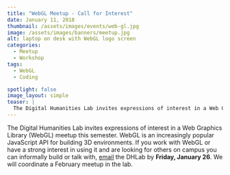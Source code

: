 ```yaml
---
title: "WebGL Meetup - Call for Interest"
date: January 11, 2018
thumbnail: /assets/images/events/web-gl.jpg
image: /assets/images/banners/meetup.jpg
alt: laptop on desk with WebGL logo screen
categories:
  - Meetup
  - Workshop
tags:
  - WebGL
  - Coding

spotlight: false
image_layout: simple
teaser: |
  The Digital Humanities Lab invites expressions of interest in a Web Graphics Library (WebGL) meetup this semester. 
---
```


The Digital Humanities Lab invites expressions of interest in a Web Graphics Library (WebGL) meetup this semester. WebGL is an increasingly popular JavaScript API for building 3D environments. If you work with WebGL or have a strong interest in using it and are looking for others on campus you can informally build or talk with, [email](mailto:dhlab@yale.edu?subject=Web%20GL) the DHLab by <b>Friday, January 26</b>. We will coordinate a February meetup in the lab. 